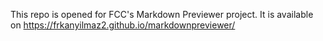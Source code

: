 This repo is opened for FCC's Markdown Previewer project.
It is available on 
https://frkanyilmaz2.github.io/markdownpreviewer/

